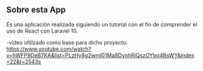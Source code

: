 

## Sobre esta App

Es una aplicación realizada siguiendo un tutorial con el fin de comprender el uso de React con Laravel 10.

-video utilizado como base para dicho proyecto: https://www.youtube.com/watch?v=hWFP9DeB7KA&list=PLzHy8g2wml01Ma8DynhRjQszOYbo4BsWY&index=22&t=2543s
